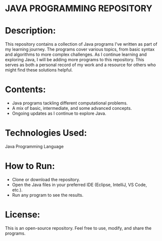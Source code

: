 # JAVA PROGRAMMING REPOSITORY

# Description:

This repository contains a collection of Java programs I’ve written as part of my learning journey. The programs cover various topics, from basic syntax and algorithms to more complex challenges. As I continue learning and exploring Java, I will be adding more programs to this repository. This serves as both a personal record of my work and a resource for others who might find these solutions helpful.

# Contents:

- Java programs tackling different computational problems.
- A mix of basic, intermediate, and some advanced concepts.
- Ongoing updates as I continue to explore Java.

# Technologies Used:

Java Programming Language

# How to Run:

- Clone or download the repository.
- Open the Java files in your preferred IDE (Eclipse, IntelliJ, VS Code, etc.).
- Run any program to see the results.

# License:

This is an open-source repository. Feel free to use, modify, and share the programs.